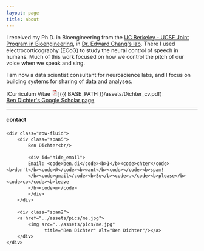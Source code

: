 ```yaml
---
layout: page
title: about
---
```

I received my Ph.D. in Bioengineering from the [UC Berkeley - UCSF Joint Program in Bioengineering](http://bioegrad.berkeley.edu/), in [Dr. Edward Chang's lab](http://changlab.ucsf.edu/). There I used electrocorticography (ECoG) to study the neural control of speech in humans. Much of this work focused on how we control the pitch of our voice when we speak and sing. 

I am now a data scientist consultant for neuroscience labs, and I focus on building systems for sharing of data and analyses.


[Curriculum Vitae ![CV as pdf](icons16/pdf-icon.png)]({{ BASE_PATH }}/assets/Dichter_cv.pdf)<br/>
[Ben Dichter's Google Scholar page](https://scholar.google.com/citations?user=_IwI_oEAAAAJ&hl=en&oi=ao)<br/>

---

<div class="container">
<h4><a name="contact"></a>contact</h4>

    <div class="row-fluid">
        <div class="span5">
            Ben Dichter<br/>

            <div id="hide_email">
            Email: <code>ben.di</code><b>I</b><code>chter</code><b>don't</b><code>@</code><b>want</b><code></code><b>spam!
            </b><code>gmail</code><b>So</b><code>.</code><b>please</b><code>co</code><b>leave
            </b><code>m</code>
            </div>
        </div>

        <div class="span2">
        <a href="../assets/pics/me.jpg">
            <img src="../assets/pics/me.jpg"
                  title="Ben Dichter" alt="Ben Dichter"/></a>
        </div>
    </div>
</div>
